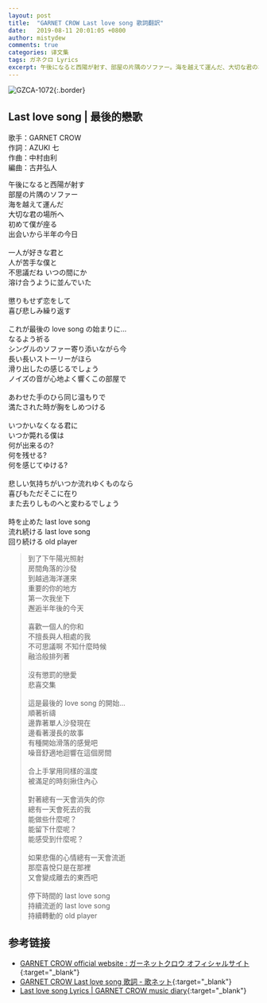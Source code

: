 ```yaml
---
layout: post
title:  "GARNET CROW Last love song 歌詞翻訳"
date:   2019-08-11 20:01:05 +0800
author: mistydew
comments: true
categories: 译文集
tags: ガネクロ Lyrics
excerpt: 午後になると西陽が射す、部屋の片隅のソファー。海を越えて運んだ、大切な君の場所へ。初めて僕が座る、出会いから半年の今日。
---
```

![GZCA-1072](/gc/assets/images/discography/single/GZCA-1072.jpg){:.border}

## Last love song | 最後的戀歌

歌手：GARNET CROW<br>
作詞：AZUKI 七<br>
作曲：中村由利<br>
編曲：古井弘人

<div class="lyric-original">
<p>
午後になると西陽が射す<br>
部屋の片隅のソファー<br>
海を越えて運んだ<br>
大切な君の場所へ<br>
初めて僕が座る<br>
出会いから半年の今日<br>
<br>
一人が好きな君と<br>
人が苦手な僕と<br>
不思議だね いつの間にか<br>
溶け合うように並んでいた<br>
<br>
懲りもせず恋をして<br>
喜び悲しみ繰り返す<br>
<br>
これが最後の love song の始まりに…<br>
なるよう祈る<br>
シングルのソファー寄り添いながら今<br>
長い長いストーリーがほら<br>
滑り出したの感じるでしょう<br>
ノイズの音が心地よく響くこの部屋で<br>
<br>
あわせた手のひら同じ温もりで<br>
満たされた時が胸をしめつける<br>
<br>
いつかいなくなる君に<br>
いつか斃れる僕は<br>
何が出来るの?<br>
何を残せる?<br>
何を感じてゆける?<br>
<br>
悲しい気持ちがいつか流れゆくものなら<br>
喜びもただそこに在り<br>
また去りしものへと変わるでしょう<br>
<br>
時を止めた last love song<br>
流れ続ける last love song<br>
回り続ける old player
</p>
</div>

<div class="lyric-translation">
<blockquote>
到了下午陽光照射<br>
房間角落的沙發<br>
到越過海洋運來<br>
重要的你的地方<br>
第一次我坐下<br>
邂逅半年後的今天<br>
<br>
喜歡一個人的你和<br>
不擅長與人相處的我<br>
不可思議啊 不知什麼時候<br>
融洽般排列著<br>
<br>
沒有懲罰的戀愛<br>
悲喜交集<br>
<br>
這是最後的 love song 的開始...<br>
順著祈禱<br>
邊靠著單人沙發現在<br>
邊看著漫長的故事<br>
有種開始滑落的感覺吧<br>
噪音舒適地迴響在這個房間<br>
<br>
合上手掌用同樣的溫度<br>
被滿足的時刻揪住內心<br>
<br>
對著總有一天會消失的你<br>
總有一天會死去的我<br>
能做些什麼呢？<br>
能留下什麼呢？<br>
能感受到什麼呢？<br>
<br>
如果悲傷的心情總有一天會流逝<br>
那麼喜悅只是在那裡<br>
又會變成離去的東西吧<br>
<br>
停下時間的 last love song<br>
持續流逝的 last love song<br>
持續轉動的 old player
</blockquote>
</div>

## 参考链接

* [GARNET CROW official website : ガーネットクロウ オフィシャルサイト](http://www.garnetcrow.com){:target="_blank"}
* [GARNET CROW Last love song 歌詞 - 歌ネット](https://www.uta-net.com/song/20145){:target="_blank"}
* [Last love song Lyrics \| GARNET CROW music diary](https://mistydew.github.io/gc/lyrics/original/Last%20love%20song.html){:target="_blank"}
